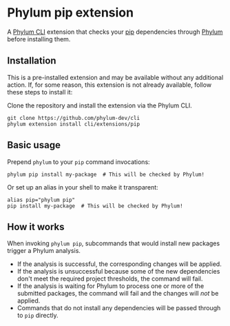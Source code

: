 # Phylum pip extension

A [Phylum CLI][phylum-cli] extension that checks your [pip] dependencies
through [Phylum][phylum] before installing them.

## Installation

This is a pre-installed extension and may be available without any additional
action. If, for some reason, this extension is not already available, follow
these steps to install it:

Clone the repository and install the extension via the Phylum CLI.

```console
git clone https://github.com/phylum-dev/cli
phylum extension install cli/extensions/pip
```

## Basic usage

Prepend `phylum` to your `pip` command invocations:

```console
phylum pip install my-package  # This will be checked by Phylum!
```

Or set up an alias in your shell to make it transparent:

```console
alias pip="phylum pip"
pip install my-package  # This will be checked by Phylum!
```

## How it works

When invoking `phylum pip`, subcommands that would install new packages trigger
a Phylum analysis.

- If the analysis is successful, the corresponding changes will be applied.
- If the analysis is unsuccessful because some of the new dependencies don't
  meet the required project thresholds, the command will fail.
- If the analysis is waiting for Phylum to process one or more of the submitted
  packages, the command will fail and the changes will _not_ be applied.
- Commands that do not install any dependencies will be passed through to `pip`
  directly.

[phylum-cli]: https://github.com/phylum-dev/cli
[phylum]: https://phylum.io
[pip]: https://pip.pypa.io
